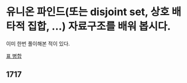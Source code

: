 # 유니온 파인드(또는 disjoint set, 상호 배타적 집합, ...) 자료구조를 배워 봅시다.	
이미 한번 풀이해본 적이 있다.   
   
[표 병합](https://github.com/ww5702/Swift_Coding_Test/tree/main/%ED%94%84%EB%A1%9C%EA%B7%B8%EB%9E%98%EB%A8%B8%EC%8A%A4/Level%203/%ED%91%9C%20%EB%B3%91%ED%95%A9)   
   
## 1717   
